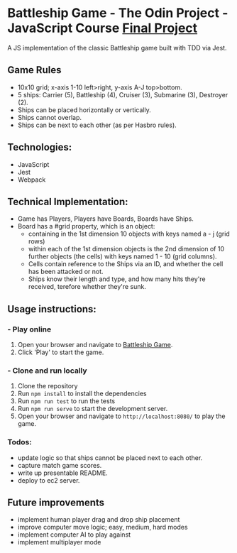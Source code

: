 # Battleship Game - The Odin Project - JavaScript Course [Final Project](https://www.theodinproject.com/lessons/javascript-battleship)
A JS implementation of the classic Battleship game built with TDD via Jest.

## Game Rules
- 10x10 grid; x-axis 1-10 left>right, y-axis A-J top>bottom.
- 5 ships: Carrier (5), Battleship (4), Cruiser (3), Submarine (3), Destroyer (2).
- Ships can be placed horizontally or vertically.
- Ships cannot overlap.
- Ships can be next to each other (as per Hasbro rules).

## Technologies:
- JavaScript
- Jest
- Webpack

## Technical Implementation:
- Game has Players, Players have Boards, Boards have Ships.
- Board has a #grid property, which is an object:
  - containing in the 1st dimension 10 objects with keys named a - j (grid rows)
  - within each of the 1st dimension objects is the 2nd dimension of 10 further objects
    (the cells) with keys named 1 - 10 (grid columns).
  - Cells contain reference to the Ships via an ID, and whether the cell has been attacked or not.
  - Ships know their length and type, and how many hits they're received, terefore whether they're
    sunk.

## Usage instructions:
### - Play online
1. Open your browser and navigate to [Battleship Game](https://battleship.../).
2. Click 'Play' to start the game.

### - Clone and run locally
1. Clone the repository
2. Run `npm install` to install the dependencies
3. Run `npm run test` to run the tests
4. Run `npm run serve` to start the development server.
5. Open your browser and navigate to `http://localhost:8080/` to play the game.

### Todos:
- update logic so that ships cannot be placed next to each other.
- capture match game scores.
- write up presentable README.
- deploy to ec2 server.

## Future improvements
- implement human player drag and drop ship placement
- improve computer move logic; easy, medium, hard modes
- implement computer AI to play against
- implement multiplayer mode






